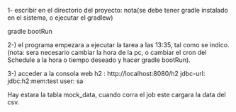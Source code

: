 1- escribir en el directorio del proyecto: nota(se debe tener gradle instalado en el sistema, o ejecutar el gradlew)
    
   gradle bootRun


2-) el programa empezara a ejecutar la tarea a las 13:35, tal como se indico. (nota: sera necesario cambiar la hora de la pc, o cambiar el cron del Schedule a la hora o tiempo deseado y hacer gradle bootRun).

3-) acceder a la consola web h2 : http://localhost:8080/h2
    jdbc-url:  jdbc:h2:mem:test
    user: sa
  
  Hay estara la tabla mock_data, cuando corra el job este cargara la data del csv.
